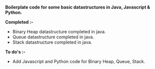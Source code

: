 <html>
<body>
<p><strong>Boilerplate code for some basic datastructures in Java, Javascript &amp; Python.</strong></p>

<p><strong>Completed :-</strong></p>

<ul>
	<li data-empty="true">Binary Heap datastructure completed in java.</li>
	<li data-empty="true">Queue datastructure completed in java.</li>
	<li data-empty="true">Stack datastructure completed in java.</li>

</ul>

<p><strong>To do's :-</strong></p>

<ul>
	<li>Add Javascript and Python code for Binary Heap, Queue, Stack.</li>
</ul>


</body>
</html>
